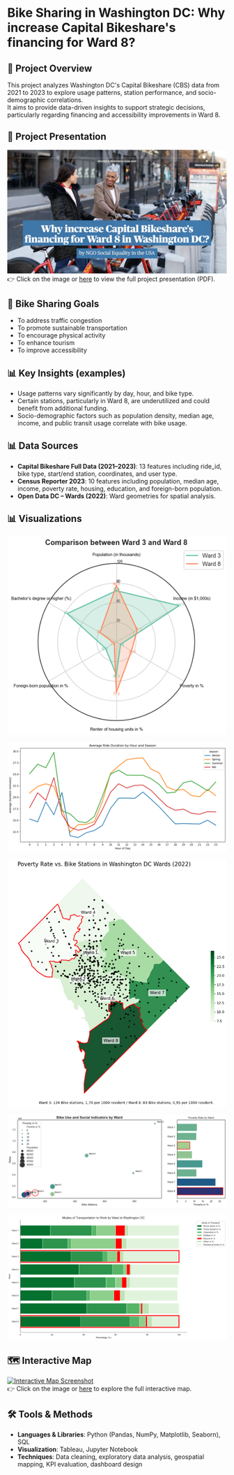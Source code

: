 # Bike Sharing in Washington DC: Why increase Capital Bikeshare's financing for Ward 8?

## 📌 Project Overview
This project analyzes Washington DC's Capital Bikeshare (CBS) data from 2021 to 2023 to explore usage patterns, station performance, and socio-demographic correlations.  
It aims to provide data-driven insights to support strategic decisions, particularly regarding financing and accessibility improvements in Ward 8.

## 📄 Project Presentation
[![Project Presentation](./images/presentation_preview.png)](./docs/Capital_Bikeshare_presentation.pdf)  
👉 Click on the image or [here](./docs/Capital_Bikeshare_presentation.pdf) to view the full project presentation (PDF).

## 🚴 Bike Sharing Goals
- To address traffic congestion  
- To promote sustainable transportation  
- To encourage physical activity  
- To enhance tourism  
- To improve accessibility  

## 📊 Key Insights (examples)
- Usage patterns vary significantly by day, hour, and bike type.  
- Certain stations, particularly in Ward 8, are underutilized and could benefit from additional funding.  
- Socio-demographic factors such as population density, median age, income, and public transit usage correlate with bike usage.  

## 📊 Data Sources
- **Capital Bikeshare Full Data (2021–2023)**: 13 features including ride_id, bike type, start/end station, coordinates, and user type.  
- **Census Reporter 2023**: 10 features including population, median age, income, poverty rate, housing, education, and foreign-born population.  
- **Open Data DC – Wards (2022)**: Ward geometries for spatial analysis.

## 📊 Visualizations
![Social comparison between Ward 3 and Ward 8.](./images/05_Social_comparison_Ward3_Ward8.png)

![Average Ride Duration by Hour and Season](./images/09_Duration_Hours_Season.png)

![Poverty Rate vs. Bike Stations in Washington DC Wards](./images/14_Poverty_Bike_Stations_2022.png)

![Bike Use and Social Indicators by Ward](./images/15_Rides_Social_indicators.png)

![Modes of Transportation to Work by Ward in Washington DC](./images/16_Transportation_work.png)

## 🗺️ Interactive Map
[![Interactive Map Screenshot](./images/map_preview.png)](https://beatricem476.github.io/Bikeshare-project/interactive_map.html)  
👉 Click on the image or [here](https://beatricem476.github.io/Bikeshare-project/interactive_map.html) to explore the full interactive map.

## 🛠️ Tools & Methods
- **Languages & Libraries**: Python (Pandas, NumPy, Matplotlib, Seaborn), SQL  
- **Visualization**: Tableau, Jupyter Notebook  
- **Techniques**: Data cleaning, exploratory data analysis, geospatial mapping, KPI evaluation, dashboard design
